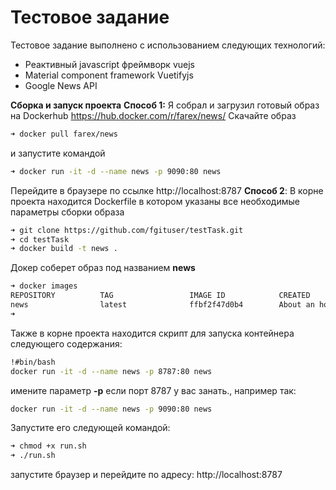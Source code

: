 # Тестовое задание 

Тестовое задание выполнено с использованием следующих технологий:
- Реактивный javascript фреймворк vuejs
- Material component framework Vuetifyjs
- Google News API

**Сборка и запуск проекта**
**Способ 1:**
Я собрал и загрузил готовый образ на Dockerhub
https://hub.docker.com/r/farex/news/
Скачайте образ

```bash
➜ docker pull farex/news
```
и запустите командой 
```bash
➜ docker run -it -d --name news -p 9090:80 news
```
Перейдите в браузере по ссылке
 http://localhost:8787
**Способ 2**:
В корне проекта находится Dockerfile в котором указаны все необходимые параметры сборки образа
```bash $
➜ git clone https://github.com/fgituser/testTask.git
➜ cd testTask
➜ docker build -t news .
```
Докер соберет образ под названием **news**
```bash
➜ docker images
REPOSITORY          TAG                 IMAGE ID            CREATED             SIZE
news                latest              ffbf2f47d0b4        About an hour ago   719MB
➜  
```
Также в корне проекта находится скрипт для запуска контейнера следующего содержания:
```bash
!#bin/bash
docker run -it -d --name news -p 8787:80 news
```
имените параметр **-p** если порт 8787 у вас занать., например так:
```bash
docker run -it -d --name news -p 9090:80 news
```
Запустите его следующей командой:
```bash
➜ chmod +x run.sh
➜ ./run.sh
```
запустите браузер и перейдите по адресу:
http://localhost:8787


